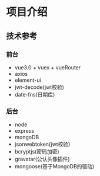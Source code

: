 # 项目介绍

## 技术参考
### 前台
* vue3.0 + vuex + vueRouter
* axios
* element-ui
* jwt-decode(jwt校验)
* date-fns(日期库)
### 后台
* node
* express
* mongoDB
* jsonwebtoken(jwt校验)
* bcryptjs(密码加密)
* gravatar(公认头像插件)
* mongoose(基于MongoDB的驱动)